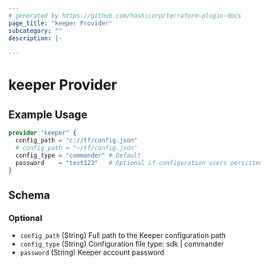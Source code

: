 ```yaml
---
# generated by https://github.com/hashicorp/terraform-plugin-docs
page_title: "keeper Provider"
subcategory: ""
description: |-
  
---
```


# keeper Provider



## Example Usage

```terraform
provider "keeper" {
  config_path = "c://tf/config.json"
  # config_path = "~/tf/config.json"
  config_type = "commander" # Default
  password    = "test123"   # Optional if configuration users persistent login
}
```

<!-- schema generated by tfplugindocs -->
## Schema

### Optional

- `config_path` (String) Full path to the Keeper configuration path
- `config_type` (String) Configuration file type: sdk | commander
- `password` (String) Keeper account password
